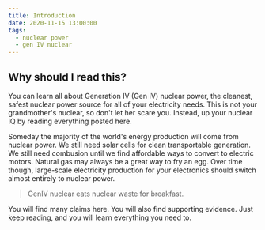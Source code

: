 ```yaml
---
title: Introduction
date: 2020-11-15 13:00:00
tags:
  - nuclear power
  - gen IV nuclear
---
```

## Why should I read this?

You can learn all about Generation IV (Gen IV) nuclear power, the cleanest, safest nuclear power source for all of your electricity needs. This is not your grandmother's nuclear, so don't let her scare you. Instead, up your nuclear IQ by reading everything posted here.

Someday the majority of the world's energy production will come from nuclear power. We still need solar cells for clean transportable generation. We still need combusion until we find affordable ways to convert to electric motors. Natural gas may always be a great way to fry an egg. Over time though, large-scale electricity production for your electronics should switch almost entirely to nuclear power.

> GenIV nuclear eats nuclear waste for breakfast.

You will find many claims here. You will also find supporting evidence. Just keep reading, and you will learn everything you need to.
